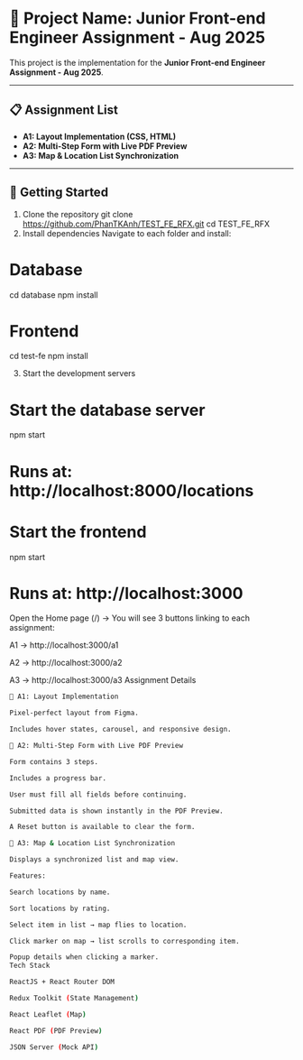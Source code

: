 # 📌 Project Name: Junior Front-end Engineer Assignment - Aug 2025

This project is the implementation for the **Junior Front-end Engineer Assignment - Aug 2025**.  

---

## 📋 Assignment List
- **A1: Layout Implementation (CSS, HTML)**
- **A2: Multi-Step Form with Live PDF Preview**
- **A3: Map & Location List Synchronization**

---

## 🚀 Getting Started
 1. Clone the repository
git clone https://github.com/PhanTKAnh/TEST_FE_RFX.git
cd TEST_FE_RFX
 2. Install dependencies
Navigate to each folder and install:
# Database
cd database
npm install

# Frontend
cd test-fe
npm install

 3. Start the development servers
# Start the database server
npm start
# Runs at: http://localhost:8000/locations

# Start the frontend
npm start
# Runs at: http://localhost:3000
Open the Home page (/) → You will see 3 buttons linking to each assignment:

A1 → http://localhost:3000/a1

A2 → http://localhost:3000/a2

A3 → http://localhost:3000/a3
Assignment Details
```bash
🔹 A1: Layout Implementation

Pixel-perfect layout from Figma.

Includes hover states, carousel, and responsive design.

🔹 A2: Multi-Step Form with Live PDF Preview

Form contains 3 steps.

Includes a progress bar.

User must fill all fields before continuing.

Submitted data is shown instantly in the PDF Preview.

A Reset button is available to clear the form.

🔹 A3: Map & Location List Synchronization

Displays a synchronized list and map view.

Features:

Search locations by name.

Sort locations by rating.

Select item in list → map flies to location.

Click marker on map → list scrolls to corresponding item.

Popup details when clicking a marker.
Tech Stack

ReactJS + React Router DOM

Redux Toolkit (State Management)

React Leaflet (Map)

React PDF (PDF Preview)

JSON Server (Mock API)
